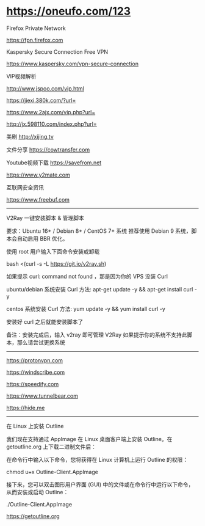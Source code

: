 ﻿# https://oneufo.com/123
 
 
 Firefox Private Network
 
 https://fpn.firefox.com
 
 
 Kaspersky Secure Connection Free VPN 
 
 https://www.kaspersky.com/vpn-secure-connection
 
 
 VIP视频解析

http://www.jspoo.com/vip.html

https://jiexi.380k.com/?url=

https://www.2ajx.com/vip.php?url=

http://jx.598110.com/index.php?url=

美剧
http://xijing.tv

文件分享
https://cowtransfer.com

Youtube视频下载
https://savefrom.net

https://www.y2mate.com



互联网安全资讯

https://www.freebuf.com

______________________________________________________________________________________

V2Ray 一键安装脚本 & 管理脚本

要求：Ubuntu 16+ / Debian 8+ / CentOS 7+ 系统
推荐使用 Debian 9 系统，脚本会自动启用 BBR 优化。

使用 root 用户输入下面命令安装或卸载

bash <(curl -s -L https://git.io/v2ray.sh)

如果提示 curl: command not found ，那是因为你的 VPS 没装 Curl

ubuntu/debian 系统安装 Curl 方法: apt-get update -y && apt-get install curl -y

centos 系统安装 Curl 方法: yum update -y && yum install curl -y

安装好 curl 之后就能安装脚本了

备注：安装完成后，输入 v2ray 即可管理 V2Ray
如果提示你的系统不支持此脚本，那么请尝试更换系统

____________________________________________________________________________________________


https://protonvpn.com

https://windscribe.com

https://speedify.com

https://www.tunnelbear.com

https://hide.me
______________________________________________________________________________________________
在 Linux 上安装 Outline

我们现在支持通过 Applmage 在 Linux 桌面客户端上安装 Outline。在 getoutline.org 上下载二进制文件后：

在命令行中输入以下命令，您将获得在 Linux 计算机上运行 Outline 的权限：

chmod u+x Outline-Client.AppImage


接下来，您可以双击图形用户界面 (GUI) 中的文件或在命令行中运行以下命令，从而安装或启动 Outline：

./Outline-Client.AppImage

https://getoutline.org
